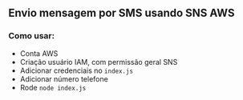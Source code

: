 ## Envio mensagem por SMS usando SNS AWS

### Como usar:

 - Conta AWS
 - Criação usuário IAM, com permissão geral SNS
 - Adicionar credenciais no `index.js`
 - Adicionar número telefone
 - Rode `node index.js`